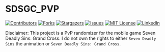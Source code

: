 # SDSGC_PVP
[![Contributors][contributors-shield]][contributors-url]
[![Forks][forks-shield]][forks-url]
[![Stargazers][stars-shield]][stars-url]
[![Issues][issues-shield]][issues-url]
[![MIT License][license-shield]][license-url]
[![LinkedIn][linkedin-shield]][linkedin-url]

Disclaimer: This project is a PvP randomizer for the mobile game Seven Deadly Sins: Grand Cross. I do not own the rights to either ```Seven Deadly Sins``` the animation or 
```Seven Deadly Sins: Grand Cross```.



[contributors-shield]: https://img.shields.io/github/contributors/bwhua/SDSGC_PVP.svg?style=flat-square
[contributors-url]: https://github.com/bwhua/SDSGC_PVP/graphs/contributors
[forks-shield]: https://img.shields.io/github/forks/bwhua/SDSGC_PVP.svg?style=flat-square
[forks-url]: https://github.com/bwhua/SDSGC_PVP/network/members
[stars-shield]: https://img.shields.io/github/stars/bwhua/SDSGC_PVP.svg?style=flat-square
[stars-url]: https://github.com/bwhua/SDSGC_PVP/stargazers
[issues-shield]: https://img.shields.io/github/issues/bwhua/SDSGC_PVP.svg?style=flat-square
[issues-url]: https://github.com/bwhua/SDSGC_PVP/issues
[license-shield]: https://img.shields.io/github/license/bwhua/SDSGC_PVP.svg?style=flat-square
[license-url]: https://github.com/bwhua/SDSGC_PVP/blob/master/LICENSE.txt
[linkedin-shield]: https://img.shields.io/badge/-LinkedIn-black.svg?style=flat-square&logo=linkedin&colorB=555
[linkedin-url]: https://linkedin.com/in/bwhua
